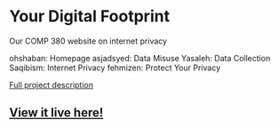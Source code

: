 # Your Digital Footprint

Our COMP 380 website on internet privacy

ohshaban: Homepage 
asjadsyed: Data Misuse
Yasaleh: Data Collection
Saqibism: Internet Privacy
fehmizen: Protect Your Privacy

[Full project description](http://testfor380.web.unc.edu/final-project-details/project-description/)

## [View it live here!](https://ohshaban.github.io/YourDigitalFootprint/)
